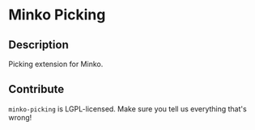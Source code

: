 Minko Picking
=============


Description
-----------

Picking extension for Minko.


Contribute
----------

`minko-picking` is LGPL-licensed.  Make sure you tell us everything that's wrong!

